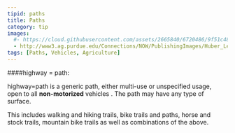 ```yaml
---
tipid: paths
title: Paths
category: tip
images:
  #- https://cloud.githubusercontent.com/assets/2665840/6720486/9f51c48e-cd99-11e4-97af-c1c7eea2d7c3.jpg
  - http://www3.ag.purdue.edu/Connections/NOW/PublishingImages/Huber_Lead800.jpg
tags: [Paths, Vehicles, Agriculture]
---
```


####highway = path:

highway=path is a generic path, either multi-use or unspecified usage, open to all **non-motorized** vehicles . The path may have any type of surface.

This includes walking and hiking trails, bike trails and paths, horse and stock trails, mountain bike trails as well as combinations of the above.


